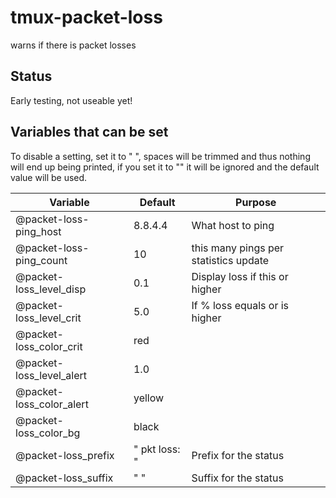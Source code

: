 # tmux-packet-loss

warns if there is packet losses

## Status

Early testing, not useable yet!

## Variables that can be set

To disable a setting, set it to " ", spaces will be trimmed and thus nothing will end up being printed, if you set it to "" it will be ignored and the default value will be used.

| Variable                 | Default       | Purpose                               |
| ------------------------ | ------------- | ------------------------------------- |
| @packet-loss-ping_host   | 8.8.4.4       | What host to ping                     |
| @packet-loss-ping_count  | 10            | this many pings per statistics update |
| @packet-loss_level_disp  | 0.1           | Display loss if this or higher        |
| @packet-loss_level_crit  | 5.0           | If % loss equals or is higher         |
| @packet-loss_color_crit  | red           |
| @packet-loss_level_alert | 1.0           |
| @packet-loss_color_alert | yellow        |
| @packet-loss_color_bg    | black         |
| @packet-loss_prefix      | " pkt loss: " | Prefix for the status                 |
| @packet-loss_suffix      | " "           | Suffix for the status                 |
